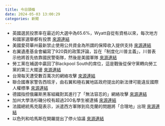 ```yaml
---
title: 今日頭條
date: 2024-05-03 13:00:29
categories: 新聞            
---
```

- 英國選民投票率在最近的大選中為65.6%，Wyatt自從有資格以來，每次地方和國家選舉都有投票 [來源連結](https://www.theguardian.com/politics/article/2024/may/03/from-excited-to-disillusioned-under-30s-on-politics-and-voting-in-uk-elections)
- 美國愛荷華州最新禁止使用公共資金為所謂的保障收入提供支持 [來源連結](https://www.npr.org/2024/05/03/1248663386/basic-income-ban-poverty-cash-aid-states)
- 右翼遺產基金會編寫了920頁的政策評論，旨在「制度化川普主義」，川普表示他將首先依靠國民警衛隊，然後是美國軍隊 [來源連結](https://www.theguardian.com/us-news/article/2024/may/03/trump-mass-deportations-detention-camps-military-migrants)
- 勞工黨在補選中贏回了Blackpool South的席位，這是戰後從保守黨轉向勞工黨的第三大擺盪 [來源連結](https://www.theguardian.com/politics/article/2024/may/03/labour-wins-back-red-wall-seat-blackpool-south-after-byelection-chris-webb)
- 台灣每天遭受數百萬次的網絡攻擊 [來源連結](https://asiatimes.com/2024/05/taiwan-hit-with-millions-of-cyberattacks-every-day/)
- 聯合國專家警告西班牙，由右翼和極右翼地區政府提出的新法律可能違反國際人權標準 [來源連結](https://www.theguardian.com/world/article/2024/may/03/un-alarm-rightwing-laws-whitewash-franco-era-spain)
- 德國指控俄羅斯黑客組織對其進行了「無法容忍的」網絡攻擊 [來源連結](https://www.theguardian.com/world/article/2024/may/03/germany-says-russians-behind-intolerable-cyber-attack-last-year)
- 加州大學洛杉磯分校有超過200名學生被逮捕 [來源連結](https://www.theguardian.com/us-news/article/2024/may/02/university-protests-arrests-ucla-dartmouth)
- 法國總統馬克龍表示，派遣西方軍隊到烏克蘭的問題將「合理地」出現 [來源連結](https://www.japantimes.co.jp/news/2024/05/03/world/politics/macron-ukraine-troop-deployment/)
- 以色列和哈馬斯在開羅提出了停火協議 [來源連結](https://www.theguardian.com/world/live/2024/may/03/middle-east-crisis-israel-hostages-gaza-hamas-war-ceasefire-talks)



